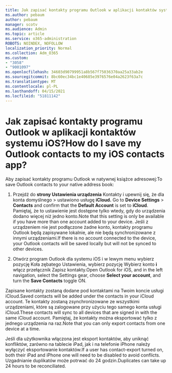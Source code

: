 ```yaml
---
title: Jak zapisać kontakty programu Outlook w aplikacji kontaktów systemu iOS?
ms.author: pebaum
author: pebaum
manager: scotv
ms.audience: Admin
ms.topic: article
ms.service: o365-administration
ROBOTS: NOINDEX, NOFOLLOW
localization_priority: Normal
ms.collection: Adm_O365
ms.custom:
- "3058"
- "9001097"
ms.openlocfilehash: 34603d90799951a8b567f75036370aa25a33ab2e
ms.sourcegitcommit: 8bc60ec34bc1e40685e3976576e04a2623f63a7c
ms.translationtype: MT
ms.contentlocale: pl-PL
ms.lasthandoff: 04/15/2021
ms.locfileid: "51811142"
---
```

# <a name="how-do-i-save-my-outlook-contacts-to-my-ios-contacts-app"></a><span data-ttu-id="e8c4d-102">Jak zapisać kontakty programu Outlook w aplikacji kontaktów systemu iOS?</span><span class="sxs-lookup"><span data-stu-id="e8c4d-102">How do I save my Outlook contacts to my iOS contacts app?</span></span>

<span data-ttu-id="e8c4d-103">Aby zapisać kontakty programu Outlook w natywnej książce adresowej:</span><span class="sxs-lookup"><span data-stu-id="e8c4d-103">To save Outlook contacts to your native address book:</span></span>
 
1. <span data-ttu-id="e8c4d-104">Przejdź do **strony Ustawienia urządzenia** Kontakty i upewnij się, że dla konta domyślnego  >   ustawiono usługę **iCloud.** </span><span class="sxs-lookup"><span data-stu-id="e8c4d-104">Go to **Device Settings** > **Contacts** and confirm that the **Default Account** is set to **iCloud**.</span></span> <span data-ttu-id="e8c4d-105">Pamiętaj, że to ustawienie jest dostępne tylko wtedy, gdy do urządzenia dodano więcej niż jedno konto.</span><span class="sxs-lookup"><span data-stu-id="e8c4d-105">Note that this setting is only be available if you have more than one account added to your device.</span></span> <span data-ttu-id="e8c4d-106">Jeśli z urządzeniem nie jest podłączone żadne konto, kontakty programu Outlook będą zapisywane lokalnie, ale nie będą synchronizowane z innymi urządzeniami.</span><span class="sxs-lookup"><span data-stu-id="e8c4d-106">If there is no account connected to the device, your Outlook contacts will be saved locally but will not be synced to other devices.</span></span>
 
2. <span data-ttu-id="e8c4d-107">Otwórz program Outlook dla systemu iOS i w lewym menu wybierz pozycję  Koła zębatego Ustawienia, wybierz pozycję Wybierz konto **i** włącz przełącznik Zapisz kontakty.</span><span class="sxs-lookup"><span data-stu-id="e8c4d-107">Open Outlook for iOS, and in the left navigation, select the Settings gear, choose **Select your account**, and turn the **Save Contacts** toggle ON.</span></span>
 
<span data-ttu-id="e8c4d-108">Zapisane kontakty zostaną dodane pod kontaktami na Twoim koncie usługi iCloud.</span><span class="sxs-lookup"><span data-stu-id="e8c4d-108">Saved contacts will be added under the contacts in your iCloud account.</span></span> <span data-ttu-id="e8c4d-109">Te kontakty zostaną zsynchronizowane ze wszystkimi urządzeniami, które są zalogowane przy użyciu tego samego konta usługi iCloud.</span><span class="sxs-lookup"><span data-stu-id="e8c4d-109">These contacts will sync to all devices that are signed in with the same iCloud account.</span></span> <span data-ttu-id="e8c4d-110">Pamiętaj, że kontakty można eksportować tylko z jednego urządzenia na raz.</span><span class="sxs-lookup"><span data-stu-id="e8c4d-110">Note that you can only export contacts from one device at a time.</span></span>
 
<span data-ttu-id="e8c4d-111">Jeśli dla użytkownika włączona jest eksport kontaktów, aby uniknąć konfliktów, zarówno na tablecie iPad, jak i na telefonie iPhone należy wyłączyć eksportowanie kontaktów.</span><span class="sxs-lookup"><span data-stu-id="e8c4d-111">If a user has contact-export turned on, both their iPad and iPhone one will need to be disabled to avoid conflicts.</span></span> <span data-ttu-id="e8c4d-112">Uzgadnianie duplikatów może potrwać do 24 godzin.</span><span class="sxs-lookup"><span data-stu-id="e8c4d-112">Duplicates can take up 24 hours to be reconciliated.</span></span>
